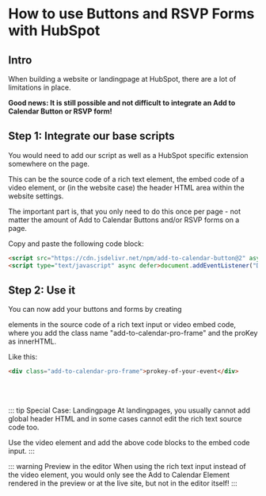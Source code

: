 
# How to use Buttons and RSVP Forms with HubSpot

## Intro

When building a website or landingpage at HubSpot, there are a lot of limitations in place.

**Good news: It is still possible and not difficult to integrate an Add to Calendar Button or RSVP form!**

## Step 1: Integrate our base scripts

You would need to add our script as well as a HubSpot specific extension somewhere on the page.

This can be the source code of a rich text element, the embed code of a video element, or (in the website case) the header HTML area within the website settings.

The important part is, that you only need to do this once per page - not matter the amount of Add to Calendar Buttons and/or RSVP forms on a page.

Copy and paste the following code block:

```html
<script src="https://cdn.jsdelivr.net/npm/add-to-calendar-button@2" async defer></script>
<script type="text/javascript" async defer>document.addEventListener("DOMContentLoaded",function(){let e=document.querySelectorAll(".add-to-calendar-pro-frame");e.forEach(e=>{let t=e.innerHTML.trim(),a=t.match(/^[a-z0-9\-]+$/);if(a){let r=document.createElement("add-to-calendar-button");r.setAttribute("proKey",a[0]),e.parentNode.replaceChild(r,e)}})});</script>
```

## Step 2: Use it

You can now add your buttons and forms by creating <div></div> elements in the source code of a rich text input or video embed code, where you add the class name "add-to-calendar-pro-frame" and the proKey as innerHTML.

Like this:

```html
<div class="add-to-calendar-pro-frame">prokey-of-your-event</div>
```

<br /><br />

::: tip Special Case: Landingpage
At landingpages, you usually cannot add global header HTML and in some cases cannot edit the rich text source code too.

Use the video element and add the above code blocks to the embed code input.
:::

::: warning Preview in the editor
When using the rich text input instead of the video element, you would only see the Add to Calendar Element rendered in the preview or at the live site, but not in the editor itself!
:::
